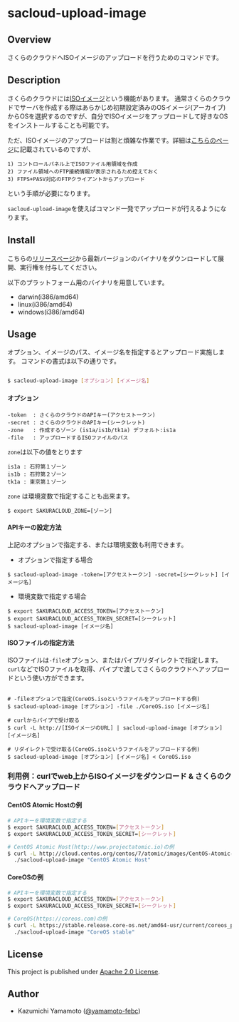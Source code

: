 # sacloud-upload-image

## Overview

さくらのクラウドへISOイメージのアップロードを行うためのコマンドです。

## Description

さくらのクラウドには[ISOイメージ](http://cloud.sakura.ad.jp/specification/server-disk/)という機能があります。
通常さくらのクラウドでサーバを作成する際はあらかじめ初期設定済みのOSイメージ(アーカイブ)からOSを選択するのですが、自分でISOイメージをアップロードして好きなOSをインストールすることも可能です。

ただ、ISOイメージのアップロードは割と煩雑な作業です。詳細は[こちらのページ](https://help.sakura.ad.jp/app/answers/detail/a_id/2520)に記載されているのですが、

    1) コントロールパネル上でISOファイル用領域を作成
    2) ファイル領域へのFTP接続情報が表示されるため控えておく
    3) FTPS+PASV対応のFTPクライアントからアップロード

という手順が必要になります。

`sacloud-upload-image`を使えばコマンド一発でアップロードが行えるようになります。

## Install

こちらの[リリースページ](https://github.com/yamamoto-febc/sacloud-upload-image/releases/latest)から最新バージョンのバイナリをダウンロードして展開、実行権を付与してください。

以下のプラットフォーム用のバイナリを用意しています。
  * darwin(i386/amd64)
  * linux(i386/amd64)
  * windows(i386/amd64)

## Usage

オプション、イメージのパス、イメージ名を指定するとアップロード実施します。
コマンドの書式は以下の通りです。

```bash

$ sacloud-upload-image [オプション] [イメージ名]

```

#### オプション

    -token  : さくらのクラウドのAPIキー(アクセストークン)
    -secret : さくらのクラウドのAPIキー(シークレット)
    -zone   : 作成するゾーン (is1a/is1b/tk1a) デフォルト:is1a
    -file   : アップロードするISOファイルのパス

`zone`は以下の値をとります
>
    is1a : 石狩第１ゾーン
    is1b : 石狩第２ゾーン
    tk1a : 東京第１ゾーン

`zone` は環境変数で指定することも出来ます。

```環境変数で指定する場合
$ export SAKURACLOUD_ZONE=[ゾーン]
```

#### APIキーの設定方法

上記のオプションで指定する、または環境変数も利用できます。

* オプションで指定する場合

```オプションで指定する場合
$ sacloud-upload-image -token=[アクセストークン] -secret=[シークレット] [イメージ名]
```

* 環境変数で指定する場合

```環境変数で指定する場合
$ export SAKURACLOUD_ACCESS_TOKEN=[アクセストークン]
$ export SAKURACLOUD_ACCESS_TOKEN_SECRET=[シークレット]
$ sacloud-upload-image [イメージ名]
```

#### ISOファイルの指定方法

ISOファイルは`-file`オプション、またはパイプ/リダイレクトで指定します。
`curl`などでISOファイルを取得、パイプで渡してさくらのクラウドへアップロードという使い方ができます。

```ISOファイル指定方法の例

# -fileオプションで指定(CoreOS.isoというファイルをアップロードする例)
$ sacloud-upload-image [オプション] -file ./CoreOS.iso [イメージ名] 

# curlからパイプで受け取る
$ curl -L http://[ISOイメージのURL] | sacloud-upload-image [オプション] [イメージ名]

# リダイレクトで受け取る(CoreOS.isoというファイルをアップロードする例)
$ sacloud-upload-image [オプション] [イメージ名] < CoreOS.iso

```


### 利用例：curlでweb上からISOイメージをダウンロード & さくらのクラウドへアップロード

#### CentOS Atomic Hostの例

```bash
# APIキーを環境変数で指定する
$ export SAKURACLOUD_ACCESS_TOKEN=[アクセストークン]
$ export SAKURACLOUD_ACCESS_TOKEN_SECRET=[シークレット]

# CentOS Atomic Host(http://www.projectatomic.io)の例
$ curl -L http://cloud.centos.org/centos/7/atomic/images/CentOS-Atomic-Host-7-Installer.iso | \
  ./sacloud-upload-image "CentOS Atomic Host"

```

#### CoreOSの例

```bash
# APIキーを環境変数で指定する
$ export SAKURACLOUD_ACCESS_TOKEN=[アクセストークン]
$ export SAKURACLOUD_ACCESS_TOKEN_SECRET=[シークレット]

# CoreOS(https://coreos.com)の例
$ curl -L https://stable.release.core-os.net/amd64-usr/current/coreos_production_iso_image.iso | \
  ./sacloud-upload-image "CoreOS stable"

```


## License

This project is published under [Apache 2.0 License](LICENSE).

## Author

* Kazumichi Yamamoto ([@yamamoto-febc](https://github.com/yamamoto-febc))
